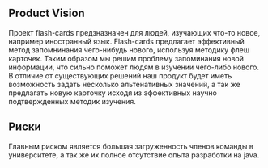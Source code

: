 ## Product Vision

Проект flash-cards предзназначен для людей, изучающих что-то новое, например иностранный язык.
Flash-cards предлагает эффективный метод запомнинания чего-нибудь нового, используя методику флеш карточек.
Таким образом мы решим проблему запоминания новой информации, что сильно поможет людям в изучении чего-либо нового.
В отличие от существующих решений наш продукт будет иметь возможность задать несколько альтенативных значений, а так же предлагать новую карточку исходя из эффективных научно подтвержденных методик изучения.

## Риски

Главным риском является большая загруженность членов команды в университете, а так же их полное отсутствие опыта разработки на java.
